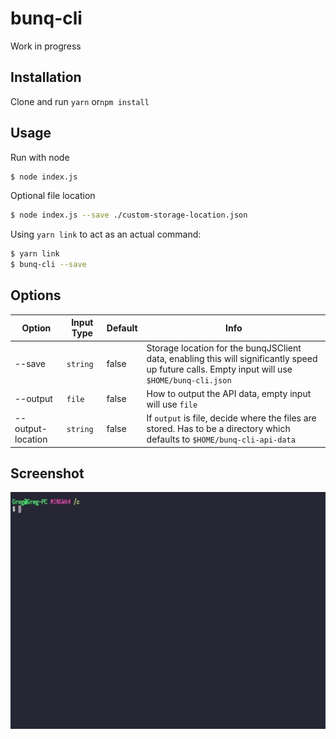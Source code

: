 # bunq-cli

Work in progress

## Installation
Clone and run `yarn` or`npm install`

## Usage
Run with node
```bash
$ node index.js
```

Optional file location
```bash
$ node index.js --save ./custom-storage-location.json
```

Using `yarn link` to act as an actual command:
```bash
$ yarn link
$ bunq-cli --save
```

## Options

| Option   | Input Type       | Default | Info   |
| ------- | -------- | -----|------ |
| --save   | `string`    | false | Storage location for the bunqJSClient data, enabling this will significantly speed up future calls. Empty input will use `$HOME/bunq-cli.json` |
| --output    | `file`   | false | How to output the API data, empty input will use `file`  |
| --output-location    | `string`   | false | If `output` is file, decide where the files are stored. Has to be a directory which defaults to `$HOME/bunq-cli-api-data`  |


<!--| --cli    | boolean        | false |A silent alternative for CLI usage - not yet implemented | -->

## Screenshot

![Example usage gif](./assets/bunq-cli.gif)